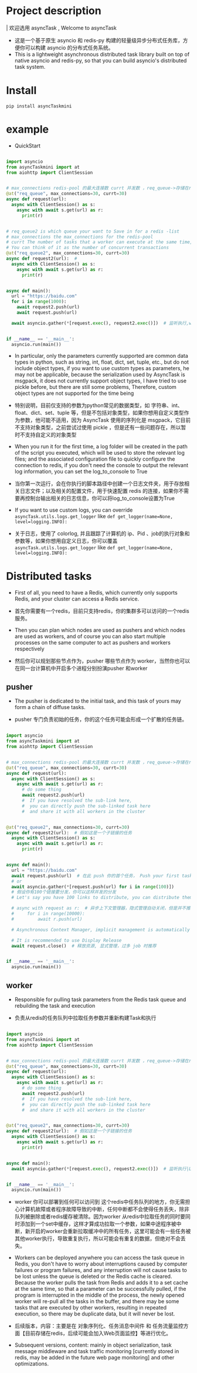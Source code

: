 # Project description

| 欢迎选用 asyncTask , Welcome to asyncTask

- 这是一个基于原生 asyncio 和 redis-py 构建的轻量级异步分布式任务库，方便你可以构建 asyncio 的分布式任务系统。
- This is a lightweight asynchronous distributed task library built on top of native asyncio and redis-py, so that you
  can build asyncio's distributed task system.

# Install

~~~
pip install asyncTaskmini
~~~

# example

- QuickStart

~~~python

import asyncio
from asyncTaskmini import at
from aiohttp import ClientSession


# max_connections redis-pool 的最大连接数 currt 并发数 ，req_queue->存储在redis上的任务队列
@at("req_queue", max_connections=30, currt=30)
async def request(url):
  async with ClientSession() as s:
    async with await s.get(url) as r:
      print(r)


# req_queue2 is which queue your want to Save in for a redis -list
# max_connections the max_connections for the redis-pool
# currt The number of tasks that a worker can execute at the same time,
# You can think of it as the number of concurrent transactions
@at("req_queue2", max_connections=30, currt=30)
async def request2(url):  # 
  async with ClientSession() as s:
    async with await s.get(url) as r:
      print(r)


async def main():
  url = "https://baidu.com"
  for i in range(1000):
    await request2.push(url)
    await request.push(url)

  await asyncio.gather(*[request.exec(), request2.exec()])  # 监听执行,worker 从redis 的对应 queue 中拉取任务进行载入,阻塞


if __name__ == '__main__':
  asyncio.run(main())
~~~

- In particular, only the parameters currently supported are common data types in python, such as string, int, float,
  dict, set, tuple, etc., but do not include object types, if you want to use custom types as parameters, he may not be
  applicable, because the serialization used by AsyncTask is msgpack, it does not currently support object types, I have
  tried to use pickle before, but there are still some problems, Therefore, custom object types are not supported for
  the time being


- 特别说明，目前仅支持的参数为python常见的数据类型，如 字符串、int、float、dict、set、tuple 等，但是不包括对象类型，如果你想用自定义类型作为参数，他可能不适用，因为 AsyncTask 使用的序列化是
  msgpack，它目前不支持对象类型，之前尝试过使用 pickle ，但是还有一些问题存在，所以暂时不支持自定义的对象类型


- When you run it for the first time, a log folder will be created in the path of the script you executed, which will be
  used to store the relevant log files; and the associated configuration file to quickly configure the connection to
  redis, if you don't need the console to output the relevant log information, you can set the log_to_console to True


- 当你第一次运行，会在你执行的脚本路径中创建一个日志文件夹，用于存放相关日志文件；以及相关的配置文件，用于快速配置 redis 的连接，如果你不需要再控制台输出相关的日志信息，你可以将log_to_console设置为True


- If you want to use custom logs, you can override `asyncTask.utils.logs.get_logger`
  like `def get_logger(name=None, level=logging.INFO):`


- 关于日志，使用了 colorlog, 并且跟踪了计算机的 ip、Pid 、job的执行对象和参数等，如果你想用自定义日志，你可以覆盖 `asyncTask.utils.logs.get_logger`
  like `def get_logger(name=None, level=logging.INFO):`

# Distributed tasks

- First of all, you need to have a Redis, which currently only supports Redis, and your cluster can access a Redis
  service.


- 首先你需要有一个redis，目前只支持redis，你的集群多可以访问的一个redis 服务。


- Then you can plan which nodes are used as pushers and which nodes are used as workers, and of course you can also
  start multiple processes on the same computer to act as pushers and workers respectively


- 然后你可以规划那些节点作为，pusher 哪些节点作为 worker，当然你也可以在同一台计算机中开启多个进程分别扮演pusher 和worker

## pusher

- The pusher is dedicated to the initial task, and this task of yours may form a chain of diffuse tasks.


- pusher 专门负责初始的任务，你的这个任务可能会形成一个扩散的任务链。

~~~python

import asyncio
from asyncTaskmini import at
from aiohttp import ClientSession


# max_connections redis-pool 的最大连接数 currt 并发数 ，req_queue->存储在redis上的任务队列
@at("req_queue", max_connections=30, currt=30)
async def request(url):
  async with ClientSession() as s:
    async with await s.get(url) as r:
      # do some thing
      await request2.push(url)
      #  If you have resolved the sub-link here, 
      #  you can directly push the sub-linked task here 
      #  and share it with all workers in the cluster


@at("req_queue2", max_connections=30, currt=30)
async def request2(url):  # 假如这是一个子链接的任务
  async with ClientSession() as s:
    async with await s.get(url) as r:
      print(r)


async def main():
  url = "https://baidu.com"
  await request.push(url)  # 在此 push 你的首个任务， Push your first task
  # or
  await asyncio.gather(*[request.push(url) for i in range(100)])
  # 假设你有100个链接要分发，你可以这样并发的分发
  # Let's say you have 100 links to distribute, you can distribute them concurrently

  # async with request as r:  # 异步上下文管理器，隐式管理自动关闭，但是并不推荐
  #     for i in range(10000):
  #         await r.push(url)

  # Asynchronous Context Manager, implicit management is automatically turned off, but not recommended

  # It is recommended to use Display Release
  await request.close()  # 释放资源, 显式管理，过多 job 时推荐


if __name__ == '__main__':
  asyncio.run(main())
~~~

## worker

- Responsible for pulling task parameters from the Redis task queue and rebuilding the task and execution


- 负责从redis的任务队列中拉取任务参数并重新构建Task和执行

~~~python

import asyncio
from asyncTaskmini import at
from aiohttp import ClientSession


# max_connections redis-pool 的最大连接数 currt 并发数 ，req_queue->存储在redis上的任务队列
@at("req_queue", max_connections=30, currt=30)
async def request(url):
  async with ClientSession() as s:
    async with await s.get(url) as r:
      # do some thing
      await request2.push(url)
      #  If you have resolved the sub-link here, 
      #  you can directly push the sub-linked task here 
      #  and share it with all workers in the cluster


@at("req_queue2", max_connections=30, currt=30)
async def request2(url):  # 假如这是一个子链接的任务
  async with ClientSession() as s:
    async with await s.get(url) as r:
      print(r)


async def main():
  await asyncio.gather(*[request.exec(), request2.exec()])  # 监听执行|Listen to execution


if __name__ == '__main__':
  asyncio.run(main())
~~~

- worker 你可以部署到任何可以访问到 这个redis中任务队列的地方，你无需担心计算机故障或者程序故障导致的中断，任何中断都不会使得任务丢失，除非队列被删除或者redis缓存被清除。因为worker 从redis中拉取任务的同时要同时添加到一个set中缓存，这样才算成功拉取一个参数，如果中途程序被中断，新开启的worker会重新拉取缓冲中的所有任务，这里可能会有一些任务被其他worker执行，导致重复执行，所以可能会有重复的数据，但绝对不会丢失。 


- Workers can be deployed anywhere you can access the task queue in Redis, you don't have to worry about interruptions caused by computer failures or program failures, and any interruption will not cause tasks to be lost unless the queue is deleted or the Redis cache is cleared. Because the worker pulls the task from Redis and adds it to a set cache at the same time, so that a parameter can be successfully pulled, if the program is interrupted in the middle of the process, the newly opened worker will re-pull all the tasks in the buffer, and there may be some tasks that are executed by other workers, resulting in repeated execution, so there may be duplicate data, but it will never be lost. 


- 后续版本，内容：主要是在 对象序列化、任务消息中间件 和 任务流量监控方面【目前存储在redis，后续可能会加入Web页面监控】等进行优化。


- Subsequent versions, content: mainly in object serialization, task message middleware and task traffic monitoring [currently stored in redis, may be added in the future web page monitoring] and other optimizations.